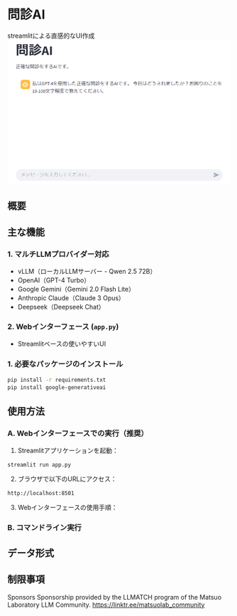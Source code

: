 # 問診AI

streamlitによる直感的なUI作成
![](images/menu.png)

## 概要

## 主な機能

### 1. マルチLLMプロバイダー対応
- vLLM（ローカルLLMサーバー - Qwen 2.5 72B）
- OpenAI（GPT-4 Turbo）
- Google Gemini（Gemini 2.0 Flash Lite）
- Anthropic Claude（Claude 3 Opus）
- Deepseek（Deepseek Chat）

### 2. Webインターフェース (`app.py`)
- Streamlitベースの使いやすいUI


### 1. 必要なパッケージのインストール
```bash
pip install -r requirements.txt
pip install google-generativeai
```

## 使用方法

### A. Webインターフェースでの実行（推奨）

1. Streamlitアプリケーションを起動：
```bash
streamlit run app.py
```

2. ブラウザで以下のURLにアクセス：
```
http://localhost:8501
```

3. Webインターフェースの使用手順：

### B. コマンドライン実行

## データ形式

## 制限事項

Sponsors Sponsorship provided by the LLMATCH program of the Matsuo Laboratory LLM Community. https://linktr.ee/matsuolab_community
